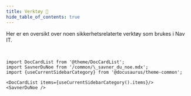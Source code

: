 ```yaml
---
title: Verktøy 🧰
hide_table_of_contents: true
---
```


Her er en oversikt over noen sikkerhetsrelaterte verktøy som brukes i Nav IT.

<br />

```mdx-code-block
import DocCardList from '@theme/DocCardList';
import SavnerDuNoe from '/common/\_savner_du_noe.mdx';
import {useCurrentSidebarCategory} from '@docusaurus/theme-common';

<DocCardList items={useCurrentSidebarCategory().items}/>
<SavnerDuNoe />
```
